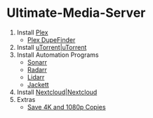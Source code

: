 # Ultimate-Media-Server

1. Install [Plex](https://github.com/Pray4Tre/Ultimate-Media-Server/wiki/Plex)
   - [Plex DupeFinder](https://github.com/Pray4Tre/Ultimate-Media-Server/wiki/Plex-DupeFinder)
2. Install [uTorrent|uTorrent](https://github.com/Pray4Tre/Ultimate-Media-Server/wiki/uTorrent)
2. Install Automation Programs
   - [Sonarr](https://github.com/Pray4Tre/Ultimate-Media-Server/wiki/Sonarr)
   - [Radarr](https://github.com/Pray4Tre/Ultimate-Media-Server/wiki/Radarr)
   - [Lidarr](https://github.com/Pray4Tre/Ultimate-Media-Server/wiki/Lidarr)
   - [Jackett](https://github.com/Pray4Tre/Ultimate-Media-Server/wiki/Jackett)
4. Install [Nextcloud|Nextcloud](https://github.com/Pray4Tre/Ultimate-Media-Server/wiki/Nextcloud)
5. Extras
   - [Save 4K and 1080p Copies](https://github.com/Pray4Tre/Ultimate-Media-Server/wiki/Save-4K-and-1080p-Copies)
